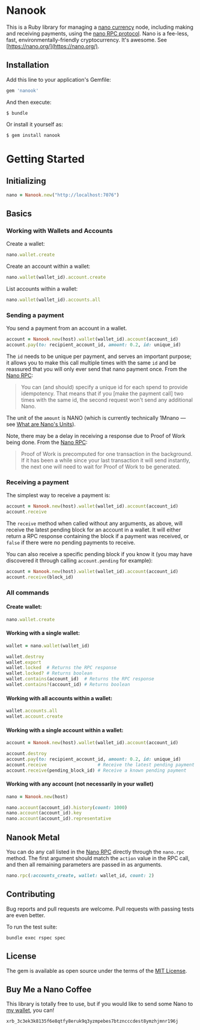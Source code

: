 # Nanook

This is a Ruby library for managing a [nano currency](https://nano.org/) node, including making and receiving payments, using the [nano RPC protocol](https://github.com/nanocurrency/raiblocks/wiki/RPC-protocol). Nano is a fee-less, fast, environmentally-friendly cryptocurrency. It's awesome. See [https://nano.org/](https://nano.org/).

## Installation

Add this line to your application's Gemfile:

```ruby
gem 'nanook'
```

And then execute:

    $ bundle

Or install it yourself as:

    $ gem install nanook

# Getting Started

## Initializing

```ruby
nano = Nanook.new("http://localhost:7076")
```

## Basics

### Working with Wallets and Accounts

Create a wallet:

```ruby
nano.wallet.create
```

Create an account within a wallet:

```ruby
nano.wallet(wallet_id).account.create
```

List accounts within a wallet:

```ruby
nano.wallet(wallet_id).accounts.all
```

### Sending a payment

You send a payment from an account in a wallet.

```ruby
account = Nanook.new(host).wallet(wallet_id).account(account_id)
account.pay(to: recipient_account_id, amount: 0.2, id: unique_id)
```

The `id` needs to be unique per payment, and serves an important purpose; it allows you to make this call multiple times with the same `id` and be reassured that you will only ever send that nano payment once. From the [Nano RPC](https://github.com/nanocurrency/raiblocks/wiki/RPC-protocol#account-create):

> You can (and should) specify a unique id for each spend to provide idempotency. That means that if you [make the payment call] two times with the same id, the second request won't send any additional Nano.

The unit of the `amount` is NANO (which is currently technically 1Mnano &mdash; see [What are Nano's Units](https://nano.org/en/faq#what-are-nano-units-)).

Note, there may be a delay in receiving a response due to Proof of Work being done. From the [Nano RPC](https://github.com/nanocurrency/raiblocks/wiki/RPC-protocol#account-create):

> Proof of Work is precomputed for one transaction in the background. If it has been a while since your last transaction it will send instantly, the next one will need to wait for Proof of Work to be generated.

### Receiving a payment

The simplest way to receive a payment is:

```ruby
account = Nanook.new(host).wallet(wallet_id).account(account_id)
account.receive
```

The `receive` method when called without any arguments, as above, will receive the latest pending block for an account in a wallet. It will either return a RPC response containing the block if a payment was received, or `false` if there were no pending payments to receive.

You can also receive a specific pending block if you know it (you may have discovered it through calling `account.pending` for example):

```ruby
account = Nanook.new(host).wallet(wallet_id).account(account_id)
account.receive(block_id)
```

### All commands

#### Create wallet:

```ruby
nano.wallet.create
```

#### Working with a single wallet:

```ruby
wallet = nano.wallet(wallet_id)

wallet.destroy
wallet.export
wallet.locked  # Returns the RPC response
wallet.locked? # Returns boolean
wallet.contains(account_id)  # Returns the RPC response
wallet.contains?(account_id) # Returns boolean
```

#### Working with all accounts within a wallet:
```ruby
wallet.accounts.all
wallet.account.create
```
#### Working with a single account within a wallet:

```ruby
account = Nanook.new(host).wallet(wallet_id).account(account_id)

account.destroy
account.pay(to: recipient_account_id, amount: 0.2, id: unique_id)
account.receive                   # Receive the latest pending payment
account.receive(pending_block_id) # Receive a known pending payment
```

#### Working with any account (not necessarily in your wallet)

```ruby
nano = Nanook.new(host)

nano.account(account_id).history(count: 1000)
nano.account(account_id).key
nano.account(account_id).representative
```

## Nanook Metal

You can do any call listed in the [Nano RPC](https://github.com/nanocurrency/raiblocks/wiki/RPC-protocol) directly through the `nano.rpc` method. The first argument should match the `action` value in the RPC call, and then all remaining parameters are passed in as arguments.

```ruby
nano.rpc(:accounts_create, wallet: wallet_id, count: 2)
```

## Contributing

Bug reports and pull requests are welcome. Pull requests with passing tests are even better.

To run the test suite:

    bundle exec rspec spec

## License

The gem is available as open source under the terms of the [MIT License](https://opensource.org/licenses/MIT).


## Buy Me a Nano Coffee

This library is totally free to use, but if you would like to send some Nano to [my wallet](https://www.nanode.co/account/xrb_3c3ek3k8135f6e8qtfy8eruk9q3yzmpebes7btzncccdest8ymzhjmnr196j), you can!

    xrb_3c3ek3k8135f6e8qtfy8eruk9q3yzmpebes7btzncccdest8ymzhjmnr196j





